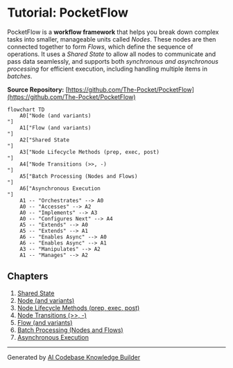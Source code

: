 # Tutorial: PocketFlow

PocketFlow is a **workflow framework** that helps you break down complex tasks into smaller, manageable units called *Nodes*. These nodes are then connected together to form *Flows*, which define the sequence of operations. It uses a *Shared State* to allow all nodes to communicate and pass data seamlessly, and supports both *synchronous and asynchronous processing* for efficient execution, including handling multiple items in *batches*.


**Source Repository:** [https://github.com/The-Pocket/PocketFlow](https://github.com/The-Pocket/PocketFlow)

```mermaid
flowchart TD
    A0["Node (and variants)
"]
    A1["Flow (and variants)
"]
    A2["Shared State
"]
    A3["Node Lifecycle Methods (prep, exec, post)
"]
    A4["Node Transitions (>>, -)
"]
    A5["Batch Processing (Nodes and Flows)
"]
    A6["Asynchronous Execution
"]
    A1 -- "Orchestrates" --> A0
    A0 -- "Accesses" --> A2
    A0 -- "Implements" --> A3
    A0 -- "Configures Next" --> A4
    A5 -- "Extends" --> A0
    A5 -- "Extends" --> A1
    A6 -- "Enables Async" --> A0
    A6 -- "Enables Async" --> A1
    A3 -- "Manipulates" --> A2
    A1 -- "Manages" --> A2
```

## Chapters

1. [Shared State
](01_shared_state_.md)
2. [Node (and variants)
](02_node__and_variants__.md)
3. [Node Lifecycle Methods (prep, exec, post)
](03_node_lifecycle_methods__prep__exec__post__.md)
4. [Node Transitions (>>, -)
](04_node_transitions_________.md)
5. [Flow (and variants)
](05_flow__and_variants__.md)
6. [Batch Processing (Nodes and Flows)
](06_batch_processing__nodes_and_flows__.md)
7. [Asynchronous Execution
](07_asynchronous_execution_.md)


---

Generated by [AI Codebase Knowledge Builder](https://github.com/The-Pocket/Tutorial-Codebase-Knowledge)